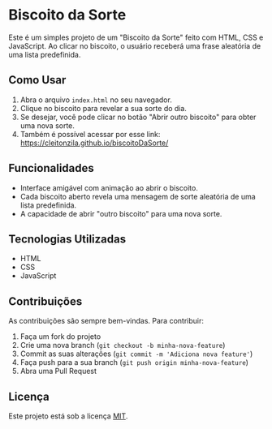 # Biscoito da Sorte

Este é um simples projeto de um "Biscoito da Sorte" feito com HTML, CSS e JavaScript. Ao clicar no biscoito, o usuário receberá uma frase aleatória de uma lista predefinida.

## Como Usar

1. Abra o arquivo `index.html` no seu navegador.
2. Clique no biscoito para revelar a sua sorte do dia.
3. Se desejar, você pode clicar no botão "Abrir outro biscoito" para obter uma nova sorte.
4. Também é possível acessar por esse link: https://cleitonzila.github.io/biscoitoDaSorte/

## Funcionalidades

- Interface amigável com animação ao abrir o biscoito.
- Cada biscoito aberto revela uma mensagem de sorte aleatória de uma lista predefinida.
- A capacidade de abrir "outro biscoito" para uma nova sorte.

## Tecnologias Utilizadas

- HTML
- CSS
- JavaScript

## Contribuições

As contribuições são sempre bem-vindas. Para contribuir:

1. Faça um fork do projeto
2. Crie uma nova branch (`git checkout -b minha-nova-feature`)
3. Commit as suas alterações (`git commit -m 'Adiciona nova feature'`)
4. Faça push para a sua branch (`git push origin minha-nova-feature`)
5. Abra uma Pull Request

## Licença

Este projeto está sob a licença [MIT](./LICENSE).
